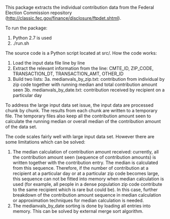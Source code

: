 This package extracts the individual contribution data from the Federal Election Commission repository (http://classic.fec.gov/finance/disclosure/ftpdet.shtml).

To run the package:
1. Python 2.7 is used 
2. ./run.sh

The source code is a Python script located at src/. How the code works:
1. Load the input data file line by line
2. Extract the relevant information from the line: CMTE_ID, ZIP_CODE, TRANSACTION_DT, TRANSACTION_AMT, OTHER_ID
3. Build two lists:
   3a. medianvals_by_zip.txt: contribution from individual by zip code together with running median and total contribution amount seen 
   3b. medianvals_by_date.txt: contribution received by recipient on a particular day

To address the large input data set issue, the input data are processed chunk by chunk. The results from each chunk are written to a temporary file. The temporary files also keep all the contribution amount seen to calculate the running median or overall median of the contribution amount of the data set.

The code scales fairly well with large input data set. However there are some limitations which can be solved:
1. The median calculation of contribution amount received: currently, all the contribution amount seen (sequence of contribution amounts) is written together with the contribution entry. The median is calculated from this sequence. Therefore, if the number of contribution at a recipient at a particular day or at a particular zip code becomes large, this sequence can not be fitted into memory when median calculation is used (for example, all people in a dense population zip code contribute to the same recipient which is rare but could be). In this case, further breakdown of the contribution amount sequence in median calculation or approximation techniques for median calculation is needed.
2. The medianvals_by_date sorting is done by loading all entries into memory. This can be solved by external merge sort algorithm.
  
  

